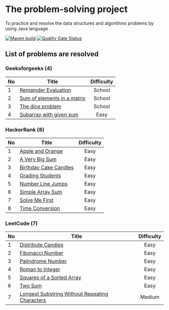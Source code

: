 # The problem-solving project
To practice and resolve the data structures and algorithms problems by using Java language

[![Maven build](https://github.com/nhannguyenh/problem-solving/actions/workflows/buildMaven.yml/badge.svg?branch=main)](https://github.com/nhannguyenh/problem-solving/actions/workflows/buildMaven.yml)
[![Quality Gate Status](https://sonarcloud.io/api/project_badges/measure?project=nhannguyenh_problem-solving&metric=alert_status)](https://sonarcloud.io/summary/new_code?id=nhannguyenh_problem-solving)

## List of problems are resolved

### Geeksforgeeks (4)
| No | Title                                                                                                                                                  | Difficulty |
|----|--------------------------------------------------------------------------------------------------------------------------------------------------------|:----------:|
| 1  | [Remainder Evaluation](https://practice.geeksforgeeks.org/problems/remainder-evaluation3755/1?page=1&status[]=solved&sortBy=submissions)               |   School   |
| 2  | [Sum of elements in a matrix](https://practice.geeksforgeeks.org/problems/sum-of-elements-in-a-matrix2000/1?page=1&status[]=solved&sortBy=submissions) |   School   |
| 3  | [The dice problem](https://practice.geeksforgeeks.org/problems/the-dice-problem2316/1?page=1&status[]=solved&sortBy=submissions)                       |   School   |
| 4  | [Subarray with given sum](https://practice.geeksforgeeks.org/problems/subarray-with-given-sum-1587115621/1?page=1&sortBy=submissions)                  |    Easy    |

### HackerRank (8)
| No | Title                                                                                                          | Difficulty |
|----|----------------------------------------------------------------------------------------------------------------|:----------:|
| 1  | [Apple and Orange](https://www.hackerrank.com/challenges/apple-and-orange/problem?isFullScreen=true)           |    Easy    |
| 2  | [A Very Big Sum](https://www.hackerrank.com/challenges/a-very-big-sum/problem?isFullScreen=true)               |    Easy    |
| 3  | [Birthday Cake Candles](https://www.hackerrank.com/challenges/birthday-cake-candles/problem?isFullScreen=true) |    Easy    |
| 4  | [Grading Students](https://www.hackerrank.com/challenges/grading/problem?isFullScreen=true)                    |    Easy    |
| 5  | [Number Line Jumps](https://www.hackerrank.com/challenges/kangaroo/problem?isFullScreen=true)                  |    Easy    |
| 6  | [Simple Array Sum](https://www.hackerrank.com/challenges/simple-array-sum/problem?isFullScreen=true)           |    Easy    |
| 7  | [Solve Me First](https://www.hackerrank.com/challenges/solve-me-first/problem?isFullScreen=true)               |    Easy    |
| 8  | [Time Conversion](https://www.hackerrank.com/challenges/time-conversion/problem?isFullScreen=true)             |    Easy    |

### LeetCode (7)
| No | Title                                                                                                                           | Difficulty |
|----|---------------------------------------------------------------------------------------------------------------------------------|:----------:|
| 1  | [Distribute Candies](https://leetcode.com/problems/distribute-candies/)                                                         |    Easy    |
| 2  | [Fibonacci Number](https://leetcode.com/problems/fibonacci-number/)                                                             |    Easy    |
| 3  | [Palindrome Number](https://leetcode.com/problems/palindrome-number/)                                                           |    Easy    |
| 4  | [Roman to Integer](https://leetcode.com/problems/roman-to-integer/)                                                             |    Easy    |
| 5  | [Squares of a Sorted Array](https://leetcode.com/problems/squares-of-a-sorted-array/)                                           |    Easy    |
| 6  | [Two Sum](https://leetcode.com/problems/two-sum/)                                                                               |    Easy    |
| 7  | [Longest Substring Without Repeating Characters](https://leetcode.com/problems/longest-substring-without-repeating-characters/) |   Medium   |
